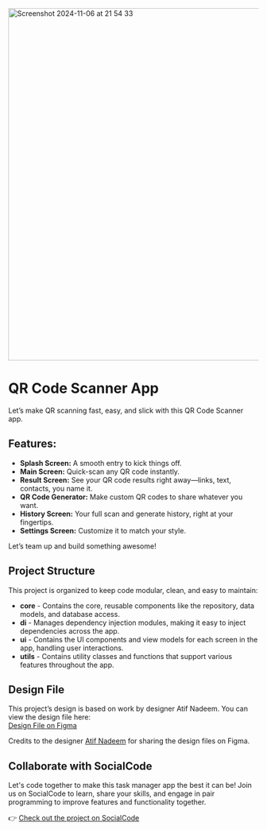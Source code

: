 <img width="709" alt="Screenshot 2024-11-06 at 21 54 33" src="https://github.com/user-attachments/assets/7cd26233-b2f9-4fa8-8abd-8122483a4705">


# QR Code Scanner App

Let’s make QR scanning fast, easy, and slick with this QR Code Scanner app.

## Features:

- **Splash Screen:** A smooth entry to kick things off.
- **Main Screen:** Quick-scan any QR code instantly.
- **Result Screen:** See your QR code results right away—links, text, contacts, you name it.
- **QR Code Generator:** Make custom QR codes to share whatever you want.
- **History Screen:** Your full scan and generate history, right at your fingertips.
- **Settings Screen:** Customize it to match your style.

Let’s team up and build something awesome!

## Project Structure

This project is organized to keep code modular, clean, and easy to maintain:

- **core** - Contains the core, reusable components like the repository, data models, and database access.
- **di** - Manages dependency injection modules, making it easy to inject dependencies across the app.
- **ui** - Contains the UI components and view models for each screen in the app, handling user interactions.
- **utils** - Contains utility classes and functions that support various features throughout the app.

## Design File

This project’s design is based on work by designer Atif Nadeem. You can view the design file here:  
[Design File on Figma](https://www.figma.com/design/Tvo5tdcy7FZ07vJ8w3Nvjw/QR-Code-Scanner-App-(Community)?node-id=305-1053&t=7yxNmJR5TB06aUdc-1)

Credits to the designer [Atif Nadeem](https://www.figma.com/@atifnadeem) for sharing the design files on Figma.

## Collaborate with SocialCode

Let's code together to make this task manager app the best it can be! Join us on SocialCode to learn, share your skills, and engage in pair programming to improve features and functionality together.

👉 [Check out the project on SocialCode](https://socialcode.club/project-overview/612b345b-5c32-406e-99e4-04f68c733732)

